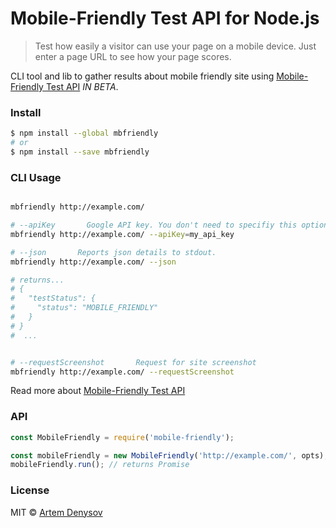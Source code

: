 # Mobile-Friendly Test API for Node.js

> Test how easily a visitor can use your page on a mobile device. Just enter a page URL to see how your page scores.

CLI tool and lib to gather results about mobile friendly site using [Mobile-Friendly Test API](https://search.google.com/search-console/mobile-friendly) _IN BETA_.

### Install
```sh
$ npm install --global mbfriendly
# or
$ npm install --save mbfriendly
```

### CLI Usage

```sh

mbfriendly http://example.com/

# --apiKey       Google API key. You don't need to specifiy this option if it's already in process.env.API_KEY
mbfriendly http://example.com/ --apiKey=my_api_key

# --json       Reports json details to stdout.
mbfriendly http://example.com/ --json

# returns... 
# {
#   "testStatus": {
#     "status": "MOBILE_FRIENDLY"
#   }
# }
#  ...


# --requestScreenshot       Request for site screenshot
mbfriendly http://example.com/ --requestScreenshot

```

Read more about [Mobile-Friendly Test API](https://developers.google.com/webmaster-tools/search-console-api/reference/rest/v1/urlTestingTools.mobileFriendlyTest/run)

### API

```js
const MobileFriendly = require('mobile-friendly');

const mobileFriendly = new MobileFriendly('http://example.com/', opts);
mobileFriendly.run(); // returns Promise

```

### License

MIT © [Artem Denysov](https://github.com/denar90)